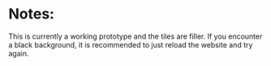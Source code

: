 # Notes: 
This is currently a working prototype and the tiles are filler. If you encounter a black background, it is recommended to just reload the website and try again. 